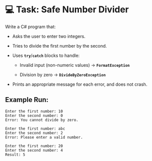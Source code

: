 # 💻 Task: Safe Number Divider

Write a C# program that:

- Asks the user to enter two integers.

- Tries to divide the first number by the second.

- Uses **`try`**/**`catch`** blocks to handle:

    - Invalid input (non-numeric values) → **`FormatException`**

    - Division by zero → **`DivideByZeroException`**

- Prints an appropriate message for each error, and does not crash.

## Example Run:

```
Enter the first number: 10
Enter the second number: 0
Error: You cannot divide by zero.
```

```
Enter the first number: abc
Enter the second number: 2
Error: Please enter a valid number.
```

```
Enter the first number: 20
Enter the second number: 4
Result: 5
```
